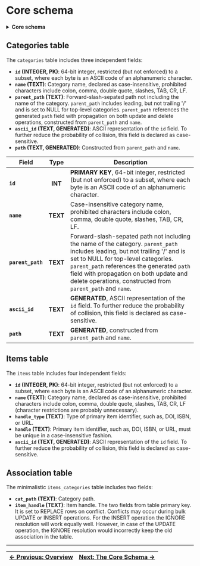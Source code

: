 # Core schema

<details>  
<summary><b>Core schema</b></summary>  

```sql
DROP TABLE IF EXISTS "categories";
CREATE TABLE "categories" (
                            -- Unique ID for each category, 64-bit integer
    "id"            INTEGER PRIMARY KEY,
                            -- Name of the category, case-insensitive
    "name"          TEXT    NOT NULL COLLATE NOCASE
                            CHECK (
                                NOT instr(name, ':') AND
                                NOT instr(name, ',') AND
                                NOT instr(name, '"') AND
                                NOT instr(name, '/') AND
                                NOT instr(name, char(0x5C)) AND
                                NOT instr(name, char(0x0A)) AND
                                NOT instr(name, char(0x0D)) AND
                                NOT instr(name, char(0x09)) AND
                                length(name) > 0
                            ),
                            -- Parent category path, nullable for top-level categoriess
    "parent_path"   TEXT    COLLATE NOCASE
                                REFERENCES "categories"("path") ON DELETE CASCADE ON UPDATE CASCADE,
                            -- Used for housekeeping purposes
    "ascii_id"      TEXT    NOT NULL UNIQUE COLLATE BINARY
                            GENERATED ALWAYS AS (
                                char(
                                    (abs(id) >> 8 * 7) & 255,
                                    (abs(id) >> 8 * 6) & 255,
                                    (abs(id) >> 8 * 5) & 255,
                                    (abs(id) >> 8 * 4) & 255,
                                    (abs(id) >> 8 * 3) & 255,
                                    (abs(id) >> 8 * 2) & 255,
                                    (abs(id) >> 8 * 1) & 255,
                                    (abs(id) >> 8 * 0) & 255
                                )
                            ),
                            -- Materialized path, case-insensitive
    "path"          TEXT    NOT NULL UNIQUE COLLATE NOCASE
                            GENERATED ALWAYS AS (ifnull("parent_path", '') || '/' || "name"),
                            -- Ensure unique category names under the same parent
    UNIQUE("name", "parent_path")
);

-- Index for quick lookup by parent_path
CREATE INDEX "idx_categories_parent_path" ON "categories" ("parent_path");


DROP TABLE IF EXISTS "items";
CREATE TABLE "items" (
                            -- Unique ID for each item, 64-bit integer
    "id"            INTEGER PRIMARY KEY,
                            -- Name of the item, case-insensitive
    "name"          TEXT    NOT NULL COLLATE NOCASE
                            CHECK (
                                NOT instr(name, ':') AND
                                NOT instr(name, ',') AND
                                NOT instr(name, '"') AND
                                NOT instr(name, '/') AND
                                NOT instr(name, char(0x5C)) AND
                                NOT instr(name, char(0x0A)) AND
                                NOT instr(name, char(0x0D)) AND
                                NOT instr(name, char(0x09)) AND
                                length(name) > 0
                            ),
    "handle_type"   TEXT    NOT NULL COLLATE NOCASE,
    "handle"        TEXT    NOT NULL COLLATE NOCASE UNIQUE,
                            -- Textual representation of the ID
    "ascii_id"      TEXT    NOT NULL UNIQUE COLLATE BINARY
                            GENERATED ALWAYS AS (
                                char(
                                    (abs(id) >> 8 * 7) & 255,
                                    (abs(id) >> 8 * 6) & 255,
                                    (abs(id) >> 8 * 5) & 255,
                                    (abs(id) >> 8 * 4) & 255,
                                    (abs(id) >> 8 * 3) & 255,
                                    (abs(id) >> 8 * 2) & 255,
                                    (abs(id) >> 8 * 1) & 255,
                                    (abs(id) >> 8 * 0) & 255
                                )
                            )
);


DROP TABLE IF EXISTS "items_categories";
CREATE TABLE "items_categories" (
    "cat_path"      TEXT COLLATE NOCASE REFERENCES categories(path) ON DELETE CASCADE ON UPDATE CASCADE,
    "item_handle"   TEXT COLLATE NOCASE REFERENCES items(handle) ON DELETE CASCADE ON UPDATE CASCADE,
    PRIMARY KEY(cat_path, item_handle) ON CONFLICT REPLACE
);

CREATE INDEX idx_items_categories_item_handle ON items_categories(item_handle);
```

</details>  

## Categories table

The `categories` table includes three independent fields:
- **`id` (INTEGER, PK)**: 64-bit integer, restricted (but not enforced) to a subset, where each byte is an ASCII code of an alphanumeric character.
- **`name` (TEXT)**: Category name, declared as case-insensitive, prohibited characters include colon, comma, double quote, slashes, TAB, CR, LF.
- **`parent_path` (TEXT)**: Forward-slash-sepated path not including the name of the category. `parent_path` includes leading, but not trailing '/' and is set to NULL for top-level categories. `parent_path` references the generated `path` field with propagation on both update and delete operations, constructed from `parent_path` and `name`.
- **`ascii_id` (TEXT, GENERATED)**: ASCII representation of the `id` field. To further reduce the probability of collision, this field is declared as case-sensitive.
- **`path` (TEXT, GENERATED)**: Constructed from `parent_path` and `name`.


| <center>Field</center> | <center>Type</center> | <center>Description</center>                                                                                                                                                                                                                                                                                               |
| ---------------------- | :-------------------: | -------------------------------------------------------------------------------------------------------------------------------------------------------------------------------------------------------------------------------------------------------------------------------------------------------------------------- |
| **`id`**               |        **INT**        | **PRIMARY KEY**, 64-bit integer, restricted (but not enforced) to a subset, where each byte is an ASCII code of an alphanumeric character.                                                                                                                                                                                 |
| **`name`**             |       **TEXT**        | Case-insensitive category name, prohibited characters include colon, comma, double quote, slashes, TAB, CR, LF.                                                                                                                                                                                                            |
| **`parent_path`**      |       **TEXT**        | Forward-slash-sepated path not including the name of the category. `parent_path` includes leading, but not trailing '/' and is set to NULL for top-level categories. `parent_path` references the generated `path` field with propagation on both update and delete operations, constructed from `parent_path` and `name`. |
| **`ascii_id`**         |       **TEXT**        | **GENERATED**, ASCII representation of the `id` field. To further reduce the probability of collision, this field is declared as case-sensitive.                                                                                                                                                                           |
| **`path`**             |       **TEXT**        | **GENERATED**, constructed from `parent_path` and `name`.                                                                                                                                                                                                                                                                  |


## Items table

The `items` table includes four independent fields:
- **`id` (INTEGER, PK)**: 64-bit integer, restricted (but not enforced) to a subset, where each byte is an ASCII code of an alphanumeric character.
- **`name` (TEXT)**: Category name, declared as case-insensitive, prohibited characters include colon, comma, double quote, slashes, TAB, CR, LF (character restrictions are probably unnecessary).
- **`handle_type` (TEXT)**: Type of primary item identifier, such as, DOI, ISBN, or URL.
- **`handle` (TEXT)**: Primary item identifier, such as, DOI, ISBN, or URL, must be unique in a case-insensitive fashion.
- **`ascii_id` (TEXT, GENERATED)**: ASCII representation of the `id` field. To further reduce the probability of collision, this field is declared as case-sensitive.

## Association table

The minimalistic `items_categories` table includes two fields:
- **`cat_path` (TEXT)**: Category path.
- **`item_handle` (TEXT)**: Item handle.
The two fields from table primary key. It is set to REPLACE rows on conflict. Conflicts may occur during bulk UPDATE or INSERT operations. For the INSERT operation the IGNORE resolution will work equally well. However, in case of the UPDATE operation, the IGNORE resolution would incorrectly keep the old association in the table.

---  

| [**<- Previous: Overview**][Overview] | [**Next: The Core Schema ->**][CoreSchema] |
| ------------------------------------- | ------------------------------------------ |


<!-- References-->

[CoreSchema]: https://github.com/pchemguy/SQLiteMP/blob/main/sqlitemp/src/sqlitemp/sql/core_schema.sql
[Overview]: https://github.com/pchemguy/SQLiteMP/blob/main/sqlitemp/docs/Overview.md